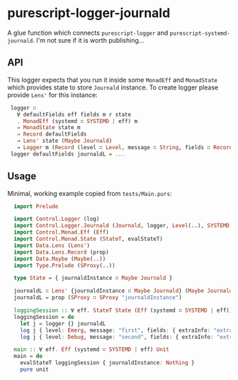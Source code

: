 # purescript-logger-journald

A glue function which connects `purescript-logger` and `purescript-systemd-journald`. I'm not sure if it is worth publishing...


## API

This logger expects that you run it inside some `MonadEff` and `MonadState` which provides state to store `Journald` instance. To create logger please provide `Lens'` for this instance:

   ```purescript
    logger ∷
      ∀ defaultFields eff fields m r state
      . MonadEff (systemd ∷ SYSTEMD | eff) m
      ⇒ MonadState state m
      ⇒ Record defaultFields
      → Lens' state (Maybe Journald)
      → Logger m (Record (level ∷ Level, message ∷ String, fields ∷ Record fields | r))
    logger defaultFields journaldL = ...
   ```

## Usage

Minimal, working example copied from `tests/Main.purs`:


  ```purescript
    import Prelude

    import Control.Logger (log)
    import Control.Logger.Journald (Journald, logger, Level(..), SYSTEMD)
    import Control.Monad.Eff (Eff)
    import Control.Monad.State (StateT, evalStateT)
    import Data.Lens (Lens')
    import Data.Lens.Record (prop)
    import Data.Maybe (Maybe(..))
    import Type.Prelude (SProxy(..))

    type State = { journaldInstance ∷ Maybe Journald }

    journaldL ∷ Lens' {journaldInstance ∷ Maybe Journald} (Maybe Journald)
    journaldL = prop (SProxy ∷ SProxy "journaldInstance")

    loggingSession :: ∀ eff. StateT State (Eff (systemd ∷ SYSTEMD | eff)) Unit
    loggingSession = do
      let j = logger {} journaldL
      log j { level: Emerg, message: "first", fields: { extraInfo: "extra1" }}
      log j { level: Debug, message: "second", fields: { extraInfo: "extra2" }}

    main :: ∀ eff. Eff (systemd ∷ SYSTEMD | eff) Unit
    main = do
      evalStateT loggingSession { journaldInstance: Nothing }
      pure unit
  ```
